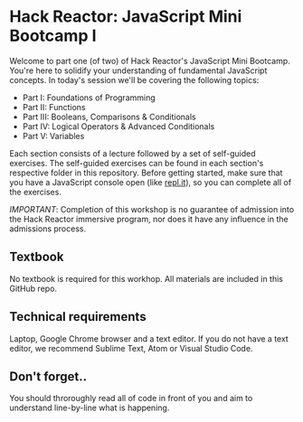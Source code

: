 # Hack Reactor: JavaScript Mini Bootcamp I

Welcome to part one (of two) of Hack Reactor's JavaScript Mini Bootcamp. You're here to solidify your understanding of fundamental JavaScript concepts. In today's session we'll be covering the following topics:

- Part I: Foundations of Programming
- Part II: Functions
- Part III: Booleans, Comparisons & Conditionals
- Part IV: Logical Operators & Advanced Conditionals
- Part V: Variables

Each section consists of a lecture followed by a set of self-guided exercises. The self-guided exercises can be found in each section's respective folder in this repository. Before getting started, make sure that you have a JavaScript console open (like <a href="http://www.repl.it/languages/javascript" target="_blank">repl.it</a>), so you can complete all of the exercises.

*IMPORTANT*: Completion of this workshop is no guarantee of admission into the Hack Reactor immersive program, nor does it have any influence in the admissions process.

## Textbook

No textbook is required for this workhop. All materials are included in this GitHub repo.

## Technical requirements

Laptop, Google Chrome browser and a text editor. If you do not have a text editor, we recommend Sublime Text, Atom or Visual Studio Code.

## Don't forget..
You should throroughly read all of code in front of you and aim to understand line-by-line what is happening.